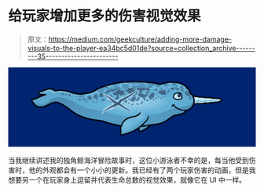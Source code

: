 # 给玩家增加更多的伤害视觉效果

> 原文：<https://medium.com/geekculture/adding-more-damage-visuals-to-the-player-ea34bc5d01de?source=collection_archive---------35----------------------->

![](img/2c296397030398e9aa48f32570b01087.png)

当我继续讲述我的独角鲸海洋冒险故事时，这位小游泳者不幸的是，每当他受到伤害时，他的外观都会有一个小小的更新。我已经有了两个玩家伤害的动画，但是我想要另一个在玩家身上逗留并代表生命总数的视觉效果，就像它在 UI 中一样。